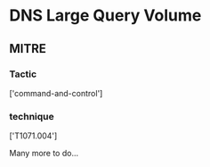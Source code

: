 # DNS Large Query Volume

## MITRE

### Tactic
['command-and-control']

### technique
['T1071.004']

Many more to do...
